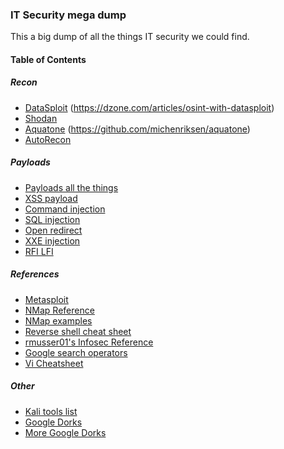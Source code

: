 ### IT Security mega dump
This a big dump of all the things IT security we could find. 

#### Table of Contents
##### Recon
 * [DataSploit](https://github.com/DataSploit/datasploit) 
   (https://dzone.com/articles/osint-with-datasploit)
 * [Shodan](https://www.shodan.io/)
 * [Aquatone](https://www.kitploit.com/2017/07/aquatone-tool-for-domain-flyovers.html)
   (https://github.com/michenriksen/aquatone)
 * [AutoRecon](https://github.com/Tib3rius/AutoRecon)
##### Payloads
 * [Payloads all the things](https://github.com/swisskyrepo/PayloadsAllTheThings#payloads-all-the-things-)
 * [XSS payload](https://github.com/payloadbox/xss-payload-list#-cross-site-scripting--xss--vulnerability-payload-list-)
 * [Command injection](https://github.com/payloadbox/command-injection-payload-list#command-injection-payload-list)
 * [SQL injection](https://github.com/payloadbox/sql-injection-payload-list#sql-injection-payload-list)
 * [Open redirect](https://github.com/payloadbox/open-redirect-payload-list#open-redirect-payload-list)
 * [XXE injection](https://github.com/payloadbox/xxe-injection-payload-list#xml-external-entity-xxe-injection-payload-list)
 * [RFI LFI](https://github.com/payloadbox/rfi-lfi-payload-list#rfilfi-payload-list)
##### References
 * [Metasploit](https://github.com/rapid7/metasploit-framework/wiki)
 * [NMap Reference](https://github.com/4n0nh3r0/nmap#nmap-reference-guide)
 * [NMap examples](https://linuxhint.com/30_nmap_examples/)
 * [Reverse shell cheat sheet](https://highon.coffee/blog/reverse-shell-cheat-sheet/)
 * [rmusser01's Infosec Reference](https://github.com/rmusser01/Infosec_Reference)
 * [Google search operators](https://www.ma-no.org/en/security/google-hacking-secrets-the-hidden-codes-of-google)
 * [Vi Cheatsheet](https://www2.seas.gwu.edu/~mems/ece215/reference/vi-cheatsheet.pdf)
##### Other
 * [Kali tools list](https://tools.kali.org/tools-listing)
 * [Google Dorks](DORKS)
 * [More Google Dorks](https://hackersonlineclub.com/google-hacking/)